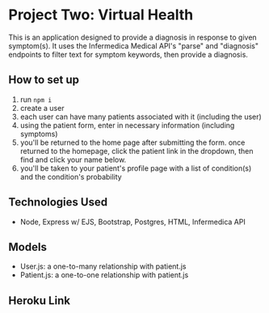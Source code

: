 # Project Two: Virtual Health

This is an application designed to provide a diagnosis in response to given symptom(s). It uses the Infermedica Medical API's "parse" and "diagnosis" endpoints to filter text for symptom keywords, then provide a diagnosis.

## How to set up

1. run `npm i`
2. create a user
3. each user can have many patients associated with it (including the user)
4. using the patient form, enter in necessary information (including symptoms)
5. you'll be returned to the home page after submitting the form. once returned to the homepage, click the patient link in the dropdown, then find and click your name below.
6. you'll be taken to your patient's profile page with a list of condition(s) and the condition's probability

## Technologies Used

- Node, Express w/ EJS, Bootstrap, Postgres, HTML, Infermedica API

## Models

- User.js: a one-to-many relationship with patient.js
- Patient.js: a one-to-one relationship with patient.js

## Heroku Link
